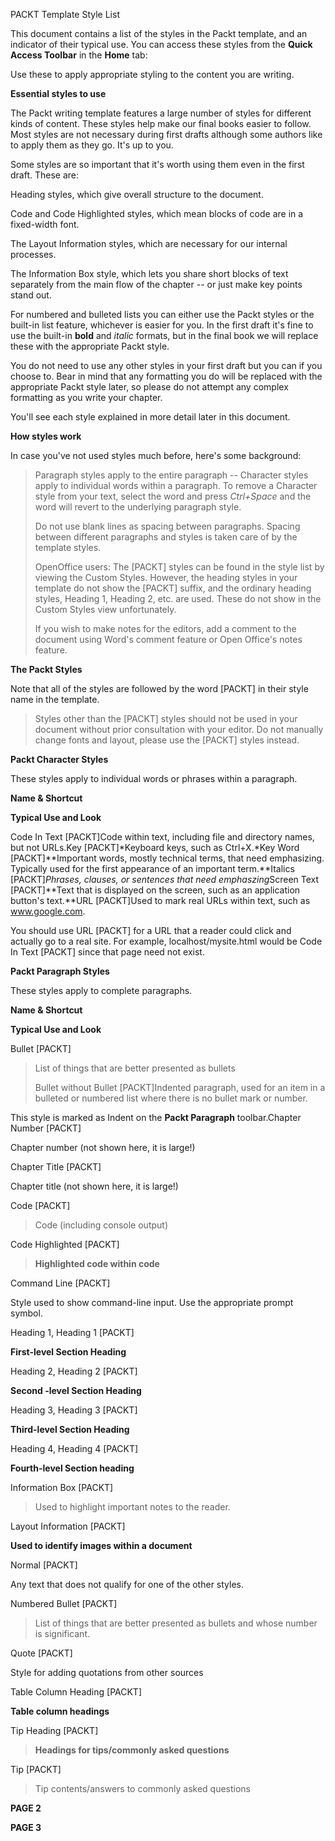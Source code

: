 PACKT Template Style List

This document contains a list of the styles in the Packt template, and
an indicator of their typical use. You can access these styles from the
**Quick Access Toolbar** in the **Home** tab:

Use these to apply appropriate styling to the content you are writing.

**Essential styles to use**

The Packt writing template features a large number of styles for
different kinds of content. These styles help make our final books
easier to follow. Most styles are not necessary during first drafts
although some authors like to apply them as they go. It's up to you.

Some styles are so important that it's worth using them even in the
first draft. These are:

Heading styles, which give overall structure to the document.

Code and Code Highlighted styles, which mean blocks of code are in a
fixed-width font.

The Layout Information styles, which are necessary for our internal
processes.

The Information Box style, which lets you share short blocks of text
separately from the main flow of the chapter -- or just make key points
stand out.

For numbered and bulleted lists you can either use the Packt styles or
the built-in list feature, whichever is easier for you. In the first
draft it's fine to use the built-in **bold** and _italic_ formats, but
in the final book we will replace these with the appropriate Packt
style.

You do not need to use any other styles in your first draft but you can
if you choose to. Bear in mind that any formatting you do will be
replaced with the appropriate Packt style later, so please do not
attempt any complex formatting as you write your chapter.

You'll see each style explained in more detail later in this document.

**How styles work**

In case you've not used styles much before, here's some background:

> Paragraph styles apply to the entire paragraph -- Character styles
> apply to individual words within a paragraph. To remove a Character
> style from your text, select the word and press _Ctrl+Space_ and the
> word will revert to the underlying paragraph style.
>
> Do not use blank lines as spacing between paragraphs. Spacing between
> different paragraphs and styles is taken care of by the template
> styles.
>
> OpenOffice users: The \[PACKT\] styles can be found in the style list
> by viewing the Custom Styles. However, the heading styles in your
> template do not show the \[PACKT\] suffix, and the ordinary heading
> styles, Heading 1, Heading 2, etc. are used. These do not show in the
> Custom Styles view unfortunately.
>
> If you wish to make notes for the editors, add a comment to the
> document using Word\'s comment feature or Open Office\'s notes
> feature.

**The Packt Styles**

Note that all of the styles are followed by the word \[PACKT\] in their
style name in the template.

> Styles other than the \[PACKT\] styles should not be used in your
> document without prior consultation with your editor. Do not manually
> change fonts and layout, please use the \[PACKT\] styles instead.

**Packt Character Styles**

These styles apply to individual words or phrases within a paragraph.

**Name & Shortcut**

**Typical Use and Look**

Code In Text \[PACKT\]Code within text, including file and directory
names, but not URLs.Key \[PACKT\]*Keyboard keys, such as Ctrl+X.*Key
Word \[PACKT\]**Important words, mostly technical terms, that need
emphasizing. Typically used for the first appearance of an important
term.**Italics \[PACKT\]*Phrases, clauses, or sentences that need
emphaszing*Screen Text \[PACKT\]**Text that is displayed on the screen,
such as an application button's text.**URL \[PACKT\]Used to mark real
URLs within text, such as www.google.com.

You should use URL \[PACKT\] for a URL that a reader could click and
actually go to a real site. For example, localhost/mysite.html would be
Code In Text \[PACKT\] since that page need not exist.

**Packt Paragraph Styles**

These styles apply to complete paragraphs.

**Name & Shortcut**

**Typical Use and Look**

Bullet \[PACKT\]

> List of things that are better presented as bullets
>
> Bullet without Bullet \[PACKT\]Indented paragraph, used for an item in
> a bulleted or numbered list where there is no bullet mark or number.

This style is marked as Indent on the **Packt Paragraph**
toolbar.Chapter Number \[PACKT\]

Chapter number (not shown here, it is large!)

Chapter Title \[PACKT\]

Chapter title (not shown here, it is large!)

Code \[PACKT\]

> Code (including console output)

Code Highlighted \[PACKT\]

> **Highlighted code within code**

Command Line \[PACKT\]

Style used to show command-line input. Use the appropriate prompt
symbol.

Heading 1, Heading 1 \[PACKT\]

**First-level Section Heading**

Heading 2, Heading 2 \[PACKT\]

**Second -level Section Heading**

Heading 3, Heading 3 \[PACKT\]

**Third-level Section Heading**

Heading 4, Heading 4 \[PACKT\]

**Fourth-level Section heading**

Information Box \[PACKT\]

> Used to highlight important notes to the reader.

Layout Information \[PACKT\]

**Used to identify images within a document**

Normal \[PACKT\]

Any text that does not qualify for one of the other styles.

Numbered Bullet \[PACKT\]

> List of things that are better presented as bullets and whose number
> is significant.

Quote \[PACKT\]

Style for adding quotations from other sources

Table Column Heading \[PACKT\]

**Table column headings**

Tip Heading \[PACKT\]

> **Headings for tips/commonly asked questions**

Tip \[PACKT\]

> Tip contents/answers to commonly asked questions

**PAGE 2**

**PAGE 3**
